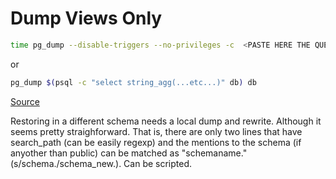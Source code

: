 # Dump Views Only

```bash
time pg_dump --disable-triggers --no-privileges -c  <PASTE HERE THE QUERY OUTPUT> YOURDB | psql -h thehost  -U <user> <database> 2>&1 | tee restore_views.log
```

or

```bash
pg_dump $(psql -c "select string_agg(...etc...)" db) db
```
[Source](https://stackoverflow.com/questions/8473955/export-only-views-in-postgres)


Restoring in a different schema needs a local dump and rewrite. Although it seems pretty straighforward. That is, there are only two lines that have search_path (can be easily regexp) and the mentions to the schema (if anyother than public) can be matched as "schemaname." (s/schema\./schema_new\.). Can be scripted.